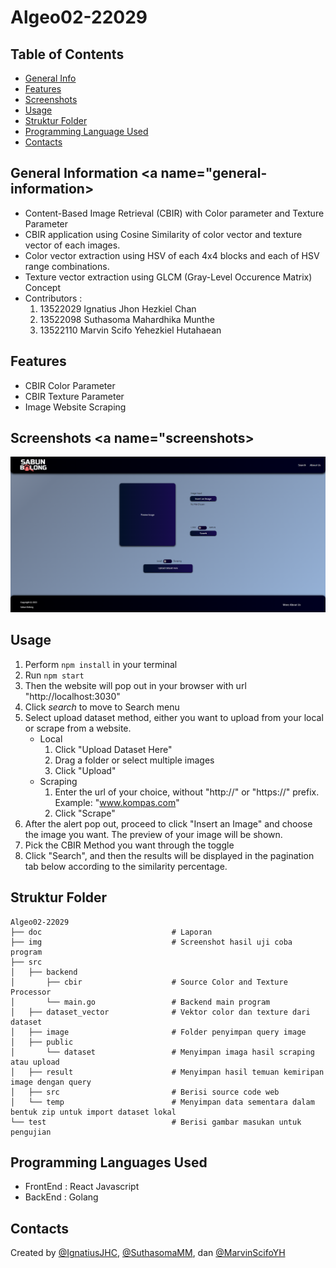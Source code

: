 # Algeo02-22029

## Table of Contents
- [General Info](#general-information)
- [Features](#features)
- [Screenshots](#screenshots)
- [Usage](#usage)
- [Struktur Folder](#struktur-folder)
- [Programming Language Used](#languages)
- [Contacts](#contact)

## General Information <a name="general-information></a>
- Content-Based Image Retrieval (CBIR) with Color parameter and Texture Parameter
- CBIR application using Cosine Similarity of color vector and texture vector of each images.
- Color vector extraction using HSV of each 4x4 blocks and each of HSV range combinations.
- Texture vector extraction using GLCM (Gray-Level Occurence Matrix) Concept
- Contributors :
  1. 13522029 Ignatius Jhon Hezkiel Chan
  2. 13522098 Suthasoma Mahardhika Munthe
  3. 13522110 Marvin Scifo Yehezkiel Hutahaean 

## Features <a name="features"></a>
- CBIR Color Parameter
- CBIR Texture Parameter
- Image Website Scraping

## Screenshots <a name="screenshots><a/>
![Screenshot](ss-website.png)

## Usage <a name="usage"></a>
1. Perform `npm install` in your terminal
2. Run `npm start`
3. Then the website will pop out in your browser with url "http://localhost:3030"
4. Click _search_ to move to Search menu
5. Select upload dataset method, either you want to upload from your local or scrape from a website.
   - Local
     1. Click "Upload Dataset Here"
     2. Drag a folder or select multiple images
     3. Click "Upload"
   - Scraping
     1. Enter the url of your choice, without "http://" or "https://" prefix.
     Example: "www.kompas.com"
     2. Click "Scrape"
6. After the alert pop out, proceed to click "Insert an Image" and choose the image you want. The preview of your image will be shown.
7. Pick the CBIR Method you want through the toggle
8. Click "Search", and then the results will be displayed in the pagination tab below according to the similarity percentage.

## Struktur Folder <a name="struktur-folder"></a>
```   
Algeo02-22029
├── doc                             # Laporan
├── img                             # Screenshot hasil uji coba program
├── src
│   ├── backend
│       ├── cbir                    # Source Color and Texture Processor
│       └── main.go                 # Backend main program
│   ├── dataset_vector              # Vektor color dan texture dari dataset
│   ├── image                       # Folder penyimpan query image
│   ├── public
│       └── dataset                 # Menyimpan imaga hasil scraping atau upload
│   ├── result                      # Menyimpan hasil temuan kemiripan image dengan query
│   ├── src                         # Berisi source code web
│   └── temp                        # Menyimpan data sementara dalam bentuk zip untuk import dataset lokal
└── test                            # Berisi gambar masukan untuk pengujian

```    

## Programming Languages Used
- FrontEnd : React Javascript
- BackEnd  : Golang

## Contacts <a name="contact"></a>
 Created by [@IgnatiusJHC](https://github.com/chankiel), [@SuthasomaMM](https://github.com/sotul04), dan [@MarvinScifoYH](https://github.com/scifo04)